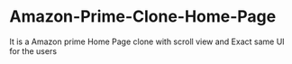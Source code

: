# Amazon-Prime-Clone-Home-Page
It is a Amazon prime Home Page clone with scroll view and Exact same UI for the users

